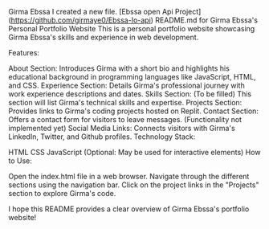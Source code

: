 Girma Ebssa I created a new file.
[Ebssa open Api Project] (https://github.com/girmaye0/Ebssa-Io-api)
README.md for Girma Ebssa's Personal Portfolio Website
This is a personal portfolio website showcasing Girma Ebssa's skills and experience in web development.

Features:

About Section: Introduces Girma with a short bio and highlights his educational background in programming languages like JavaScript, HTML, and CSS.
Experience Section: Details Girma's professional journey with work experience descriptions and dates.
Skills Section: (To be filled) This section will list Girma's technical skills and expertise.
Projects Section: Provides links to Girma's coding projects hosted on Replit.
Contact Section: Offers a contact form for visitors to leave messages. (Functionality not implemented yet)
Social Media Links: Connects visitors with Girma's LinkedIn, Twitter, and Github profiles.
Technology Stack:

HTML
CSS
JavaScript (Optional: May be used for interactive elements)
How to Use:

Open the index.html file in a web browser.
Navigate through the different sections using the navigation bar.
Click on the project links in the "Projects" section to explore Girma's code.

I hope this README provides a clear overview of Girma Ebssa's portfolio website!
